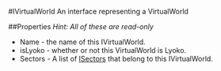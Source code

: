 #IVirtualWorld
An interface representing a VirtualWorld

##Properties
*Hint: All of these are read-only*<br>
  + Name - the name of this IVirtualWorld.
  + isLyoko - whether or not this VirtualWorld is Lyoko.
  + Sectors - A list of [ISectors](./ISector.md) that belong to this IVirtualWorld.
